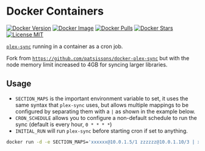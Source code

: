 # Docker Containers

[![Docker Version](https://images.microbadger.com/badges/version/miguel1993/docker-plex-sync.svg)](https://microbadger.com/images/miguel1993/docker-plex-sync) [![Docker Image](https://images.microbadger.com/badges/image/miguel1993/docker-plex-sync.svg)](https://microbadger.com/images/miguel1993/docker-plex-sync) [![Docker Pulls](https://img.shields.io/docker/pulls/miguel1993/docker-plex-sync.svg)](https://microbadger.com/images/miguel1993/docker-plex-sync) [![Docker Stars](https://img.shields.io/docker/stars/miguel1993/docker-plex-sync.svg)](https://microbadger.com/images/miguel1993/docker-plex-sync) [![License MIT](https://img.shields.io/badge/license-MIT-blue.svg)](https://opensource.org/licenses/MIT)

[`plex-sync`](https://github.com/jacobwgillespie/plex-sync) running in a container as a cron job.

Fork from [`https://github.com/patsissons/docker-plex-sync`](https://github.com/patsissons/docker-plex-sync) but with the node memory limit increased to 4GB for syncing larger libraries.

## Usage

* `SECTION_MAPS` is the important environment variable to set, it uses the same syntax that `plex-sync` uses, but allows multiple mappings to be configured by separating them with a `|` as shown in the example below.
* `CRON_SCHEDULE` allows you to configure a non-default schedule to run the sync (default is every hour, `0 * * * *`)
* `INITIAL_RUN` will run `plex-sync` before starting cron if set to anything.

```sh
docker run -d -e SECTION_MAPS='xxxxxx@10.0.1.5/1 zzzzzz@10.0.1.10/3 | xxxx@10.0.1.6:32401/1,r https://yyyy@10.0.1.7/3,w zzzz@10.0.1.8/2,rw' -e CRON_SCHEDULE='*/5 * * * *' -e INITIAL_RUN=true miguel1993/plex-sync
```
